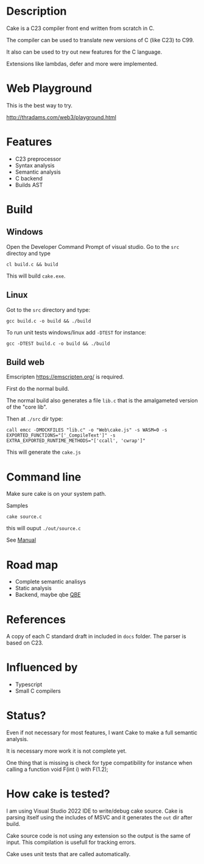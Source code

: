 # Description

Cake is a C23 compiler front end written from scratch in C.

The compiler can be used to translate new versions of C (like C23)
to C99.

It also can be used to try out new features for the C language. 

Extensions like lambdas, defer and more were implemented.

# Web Playground

This is the best way to try.

http://thradams.com/web3/playground.html


# Features

* C23 preprocessor
* Syntax analysis
* Semantic analysis
* C backend
* Builds AST 

# Build

## Windows
Open the Developer Command Prompt of visual studio. Go to the `src` directoy and type

```
cl build.c && build
```

This will build `cake.exe`.



## Linux
Got to the `src` directory and type:

```
gcc build.c -o build && ./build
```

To run unit tests windows/linux add `-DTEST` for instance:

```
gcc -DTEST build.c -o build && ./build
```

## Build web
Emscripten https://emscripten.org/  is required. 

First do the normal build. 

The normal build also generates a file `lib.c` that is the amalgameted  version of the "core lib".

Then at `./src` dir type:

```
call emcc -DMOCKFILES "lib.c" -o "Web\cake.js" -s WASM=0 -s EXPORTED_FUNCTIONS="['_CompileText']" -s EXTRA_EXPORTED_RUNTIME_METHODS="['ccall', 'cwrap']"
```

This will generate the `cake.js`



# Command line

Make sure cake is on your system path.

Samples

```
cake source.c
```
this will ouput `./out/source.c`

See [Manual](manual.html)



# Road map

* Complete semantic analisys
* Static analysis
* Backend, maybe qbe [QBE](https://c9x.me/compile/)
  
 
# References

 A copy of each C standard draft in included in `docs` folder. The parser is based on C23.
 
# Influenced by

* Typescript
* Small C compilers

# Status?
Even if not necessary for most features, I want Cake to make a full semantic analysis.

It is necessary more work it is not complete yet.

One thing that is missing is check for type compatibility  for instance when
calling a function void F(int i) with F(1.2);


# How cake is tested?

I am using Visual Studio 2022 IDE to write/debug cake source. Cake is parsing itself using
the includes of MSVC and it generates the `out` dir after build.

Cake source code is not using any extension so the output is the same of input. 
This compilation is usefull for tracking errors.

Cake uses unit tests that are called automatically.




 
 
  
 



